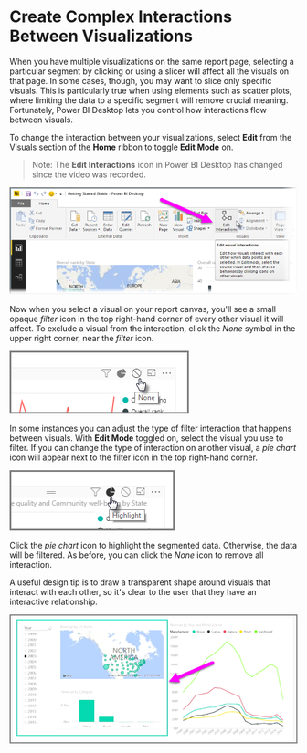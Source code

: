 <properties
   pageTitle="Group interactions among visualizations"
   description="Specify which visuals interact on a dashboard, and which do not"
   services="powerbi"
   documentationCenter=""
   authors="davidiseminger"
   manager="mblythe"
   editor=""
   tags=""
   qualityFocus="no"
   qualityDate=""
   featuredVideoId="N_xYsCbyHPw"
   featuredVideoThumb=""
   courseDuration="9m"/>

<tags
   ms.service="powerbi"
   ms.devlang="NA"
   ms.topic="article"
   ms.tgt_pltfrm="NA"
   ms.workload="powerbi"
   ms.date="03/28/2016"
   ms.author="davidi"/>

# Create Complex Interactions Between Visualizations

When you have multiple visualizations on the same report page, selecting a particular segment by clicking or using a slicer will affect all the visuals on that page. In some cases, though, you may want to slice only specific visuals. This is particularly true when using elements such as scatter plots, where limiting the data to a specific segment will remove crucial meaning. Fortunately, Power BI Desktop lets you control how interactions flow between visuals.

To change the interaction between your visualizations, select **Edit** from the Visuals section of the **Home** ribbon to toggle **Edit Mode** on.

> Note: The **Edit Interactions** icon in Power BI Desktop has changed since the video was recorded.

![](media/powerbi-learning-3-11a-create-interaction-between-visualizations/3-11a_1.png)

Now when you select a visual on your report canvas, you'll see a small opaque *filter* icon in the top right-hand corner of every other visual it will affect. To exclude a visual from the interaction, click the *None* symbol in the upper right corner, near the *filter* icon.

![](media/powerbi-learning-3-11a-create-interaction-between-visualizations/3-11a_2.png)

In some instances you can adjust the type of filter interaction that happens between visuals. With **Edit Mode** toggled on, select the visual you use to filter. If you can change the type of interaction on another visual, a *pie chart* icon will appear next to the filter icon in the top right-hand corner.

![](media/powerbi-learning-3-11a-create-interaction-between-visualizations/3-11a_3.png)

Click the *pie chart* icon to highlight the segmented data. Otherwise, the data will be filtered. As before, you can click the *None* icon to remove all interaction.

A useful design tip is to draw a transparent shape around visuals that interact with each other, so it's clear to the user that they have an interactive relationship.

![](media/powerbi-learning-3-11a-create-interaction-between-visualizations/3-11a_4.png)
